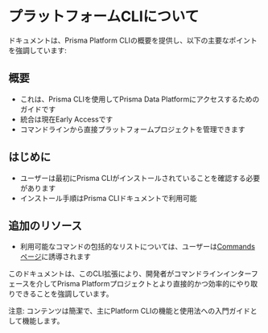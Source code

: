# プラットフォームCLIについて

ドキュメントは、Prisma Platform CLIの概要を提供し、以下の主要なポイントを強調しています:

## 概要
- これは、Prisma CLIを使用してPrisma Data Platformにアクセスするためのガイドです
- 統合は現在Early Accessです
- コマンドラインから直接プラットフォームプロジェクトを管理できます

## はじめに
- ユーザーは最初にPrisma CLIがインストールされていることを確認する必要があります
- インストール手順はPrisma CLIドキュメントで利用可能

## 追加のリソース
- 利用可能なコマンドの包括的なリストについては、ユーザーは[Commandsページ](/docs/platform/platform-cli/commands)に誘導されます

このドキュメントは、このCLI拡張により、開発者がコマンドラインインターフェースを介してPrisma Platformプロジェクトとより直接的かつ効率的にやり取りできることを強調しています。

注意: コンテンツは簡潔で、主にPlatform CLIの機能と使用法への入門ガイドとして機能します。
